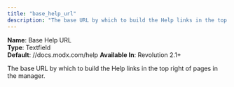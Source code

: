 ```yaml
---
title: "base_help_url"
description: "The base URL by which to build the Help links in the top right of pages in the manager."
---
```


**Name**: Base Help URL  
**Type**: Textfield  
**Default**: //docs.modx.com/help
**Available In**: Revolution 2.1+

The base URL by which to build the Help links in the top right of pages in the manager.
